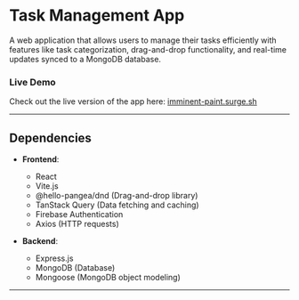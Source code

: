 # Task Management App

A web application that allows users to manage their tasks efficiently with features like task categorization, drag-and-drop functionality, and real-time updates synced to a MongoDB database.

### Live Demo
Check out the live version of the app here: [imminent-paint.surge.sh](https://imminent-paint.surge.sh)

---

## Dependencies

- **Frontend**:
  - React
  - Vite.js
  - @hello-pangea/dnd (Drag-and-drop library)
  - TanStack Query (Data fetching and caching)
  - Firebase Authentication
  - Axios (HTTP requests)

- **Backend**:
  - Express.js
  - MongoDB (Database)
  - Mongoose (MongoDB object modeling)

---
